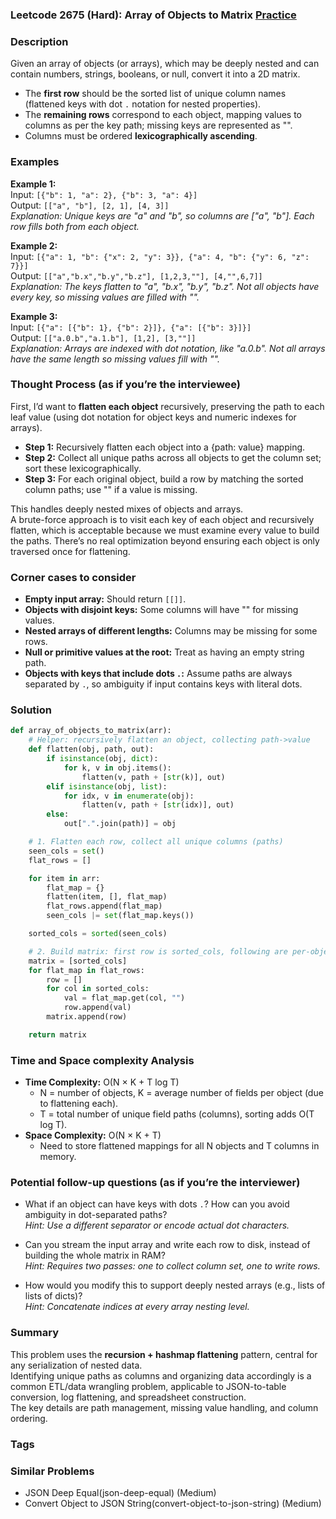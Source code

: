 ### Leetcode 2675 (Hard): Array of Objects to Matrix [Practice](https://leetcode.com/problems/array-of-objects-to-matrix)

### Description  
Given an array of objects (or arrays), which may be deeply nested and can contain numbers, strings, booleans, or null, convert it into a 2D matrix.  
- The **first row** should be the sorted list of unique column names (flattened keys with dot `.` notation for nested properties).
- The **remaining rows** correspond to each object, mapping values to columns as per the key path; missing keys are represented as "".
- Columns must be ordered **lexicographically ascending**.

### Examples  

**Example 1:**  
Input: `[{"b": 1, "a": 2}, {"b": 3, "a": 4}]`  
Output: `[["a", "b"], [2, 1], [4, 3]]`  
*Explanation: Unique keys are "a" and "b", so columns are ["a", "b"]. Each row fills both from each object.*

**Example 2:**  
Input: `[{"a": 1, "b": {"x": 2, "y": 3}}, {"a": 4, "b": {"y": 6, "z": 7}}]`  
Output: `[["a","b.x","b.y","b.z"], [1,2,3,""], [4,"",6,7]]`  
*Explanation: The keys flatten to "a", "b.x", "b.y", "b.z". Not all objects have every key, so missing values are filled with "".*

**Example 3:**  
Input: `[{"a": [{"b": 1}, {"b": 2}]}, {"a": [{"b": 3}]}]`  
Output: `[["a.0.b","a.1.b"], [1,2], [3,""]]`  
*Explanation: Arrays are indexed with dot notation, like "a.0.b". Not all arrays have the same length so missing values fill with "".*

### Thought Process (as if you’re the interviewee)  
First, I’d want to **flatten each object** recursively, preserving the path to each leaf value (using dot notation for object keys and numeric indexes for arrays).  
- **Step 1:** Recursively flatten each object into a {path: value} mapping.  
- **Step 2:** Collect all unique paths across all objects to get the column set; sort these lexicographically.  
- **Step 3:** For each original object, build a row by matching the sorted column paths; use "" if a value is missing.

This handles deeply nested mixes of objects and arrays.  
A brute-force approach is to visit each key of each object and recursively flatten, which is acceptable because we must examine every value to build the paths. There’s no real optimization beyond ensuring each object is only traversed once for flattening.

### Corner cases to consider  
- **Empty input array:** Should return `[[]]`.
- **Objects with disjoint keys:** Some columns will have "" for missing values.
- **Nested arrays of different lengths:** Columns may be missing for some rows.
- **Null or primitive values at the root:** Treat as having an empty string path.
- **Objects with keys that include dots `.`:** Assume paths are always separated by `.`, so ambiguity if input contains keys with literal dots.

### Solution

```python
def array_of_objects_to_matrix(arr):
    # Helper: recursively flatten an object, collecting path->value
    def flatten(obj, path, out):
        if isinstance(obj, dict):
            for k, v in obj.items():
                flatten(v, path + [str(k)], out)
        elif isinstance(obj, list):
            for idx, v in enumerate(obj):
                flatten(v, path + [str(idx)], out)
        else:
            out[".".join(path)] = obj

    # 1. Flatten each row, collect all unique columns (paths)
    seen_cols = set()
    flat_rows = []

    for item in arr:
        flat_map = {}
        flatten(item, [], flat_map)
        flat_rows.append(flat_map)
        seen_cols |= set(flat_map.keys())

    sorted_cols = sorted(seen_cols)

    # 2. Build matrix: first row is sorted_cols, following are per-object rows
    matrix = [sorted_cols]
    for flat_map in flat_rows:
        row = []
        for col in sorted_cols:
            val = flat_map.get(col, "")
            row.append(val)
        matrix.append(row)

    return matrix
```

### Time and Space complexity Analysis  

- **Time Complexity:** O(N × K + T log T)
  - N = number of objects, K = average number of fields per object (due to flattening each).
  - T = total number of unique field paths (columns), sorting adds O(T log T).
- **Space Complexity:** O(N × K + T)
  - Need to store flattened mappings for all N objects and T columns in memory.

### Potential follow-up questions (as if you’re the interviewer)  

- What if an object can have keys with dots `.`? How can you avoid ambiguity in dot-separated paths?  
  *Hint: Use a different separator or encode actual dot characters.*

- Can you stream the input array and write each row to disk, instead of building the whole matrix in RAM?  
  *Hint: Requires two passes: one to collect column set, one to write rows.*

- How would you modify this to support deeply nested arrays (e.g., lists of lists of dicts)?  
  *Hint: Concatenate indices at every array nesting level.*

### Summary
This problem uses the **recursion + hashmap flattening** pattern, central for any serialization of nested data.  
Identifying unique paths as columns and organizing data accordingly is a common ETL/data wrangling problem, applicable to JSON-to-table conversion, log flattening, and spreadsheet construction.  
The key details are path management, missing value handling, and column ordering.

### Tags

### Similar Problems
- JSON Deep Equal(json-deep-equal) (Medium)
- Convert Object to JSON String(convert-object-to-json-string) (Medium)